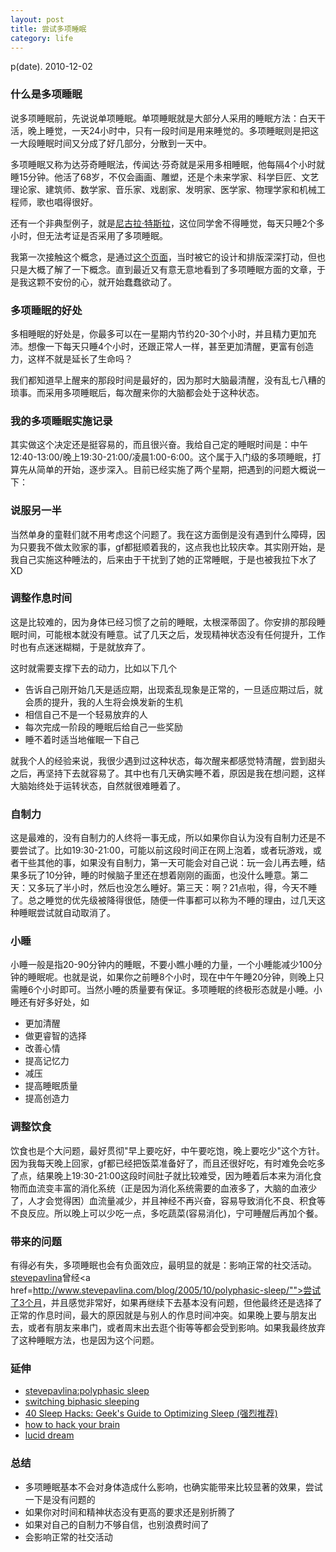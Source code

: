 ```yaml
---
layout: post
title: 尝试多项睡眠
category: life
---
```


p(date). 2010-12-02

### 什么是多项睡眠

说多项睡眠前，先说说单项睡眠。单项睡眠就是大部分人采用的睡眠方法：白天干活，晚上睡觉，一天24小时中，只有一段时间是用来睡觉的。多项睡眠则是把这一大段睡眠时间又分成了好几部分，分散到一天中。

多项睡眠又称为达芬奇睡眠法，传闻达·芬奇就是采用多相睡眠，他每隔4个小时就睡15分钟。他活了68岁，不仅会画画、雕塑，还是个未来学家、科学巨匠、文艺理论家、建筑师、数学家、音乐家、戏剧家、发明家、医学家、物理学家和机械工程师，歌也唱得很好。

还有一个非典型例子，就是<a href="http://baike.baidu.com/view/966246.htm">尼古拉·特斯拉</a>，这位同学舍不得睡觉，每天只睡2个多小时，但无法考证是否采用了多项睡眠。

我第一次接触这个概念，是通过<a href="http://dustincurtis.com/sleep.html">这个页面</a>，当时被它的设计和排版深深打动，但也只是大概了解了一下概念。直到最近又有意无意地看到了多项睡眠方面的文章，于是我这颗不安份的心，就开始蠢蠢欲动了。

### 多项睡眠的好处

多相睡眠的好处是，你最多可以在一星期内节约20-30个小时，并且精力更加充沛。想像一下每天只睡4个小时，还跟正常人一样，甚至更加清醒，更富有创造力，这样不就是延长了生命吗？

我们都知道早上醒来的那段时间是最好的，因为那时大脑最清醒，没有乱七八糟的琐事。而采用多项睡眠后，每次醒来你的大脑都会处于这种状态。

### 我的多项睡眠实施记录

其实做这个决定还是挺容易的，而且很兴奋。我给自己定的睡眠时间是：中午12:40-13:00/晚上19:30-21:00/凌晨1:00-6:00。这个属于入门级的多项睡眠，打算先从简单的开始，逐步深入。目前已经实施了两个星期，把遇到的问题大概说一下：

### 说服另一半

当然单身的童鞋们就不用考虑这个问题了。我在这方面倒是没有遇到什么障碍，因为只要我不做太败家的事，gf都挺顺着我的，这点我也比较庆幸。其实刚开始，是我自己实施这种睡法的，后来由于干扰到了她的正常睡眠，于是也被我拉下水了 XD

### 调整作息时间

这是比较难的，因为身体已经习惯了之前的睡眠，太根深蒂固了。你安排的那段睡眠时间，可能根本就没有睡意。试了几天之后，发现精神状态没有任何提升，工作时也有点迷迷糊糊，于是就放弃了。

这时就需要支撑下去的动力，比如以下几个

* 告诉自己刚开始几天是适应期，出现紊乱现象是正常的，一旦适应期过后，就会质的提升，我的人生将会焕发新的生机
* 相信自己不是一个轻易放弃的人
* 每次完成一阶段的睡眠后给自己一些奖励
* 睡不着时适当地催眠一下自己

就我个人的经验来说，我很少遇到过这种状态，每次醒来都感觉特清醒，尝到甜头之后，再坚持下去就容易了。其中也有几天确实睡不着，原因是我在想问题，这样大脑始终处于运转状态，自然就很难睡着了。

### 自制力

这是最难的，没有自制力的人终将一事无成，所以如果你自认为没有自制力还是不要尝试了。比如19:30-21:00，可能以前这段时间正在网上泡着，或者玩游戏，或者干些其他的事，如果没有自制力，第一天可能会对自己说：玩一会儿再去睡，结果多玩了10分钟，睡的时候脑子里还在想着刚刚的画面，也没什么睡意。第二天：又多玩了半小时，然后也没怎么睡好。第三天：啊？21点啦，得，今天不睡了。总之睡觉的优先级被降得很低，随便一件事都可以称为不睡的理由，过几天这种睡眠尝试就自动取消了。

### 小睡

小睡一般是指20-90分钟内的睡眠，不要小瞧小睡的力量，一个小睡能减少100分钟的睡眠呢。也就是说，如果你之前睡8个小时，现在中午午睡20分钟，则晚上只需睡6个小时即可。当然小睡的质量要有保证。多项睡眠的终极形态就是小睡。小睡还有好多好处，如

* 更加清醒
* 做更睿智的选择
* 改善心情
* 提高记忆力
* 减压
* 提高睡眠质量
* 提高创造力

### 调整饮食

饮食也是个大问题，最好贯彻"早上要吃好，中午要吃饱，晚上要吃少"这个方针。因为我每天晚上回家，gf都已经把饭菜准备好了，而且还很好吃，有时难免会吃多了点，结果晚上19:30-21:00这段时间肚子就比较难受，因为睡着后本来为消化食物而血流变丰富的消化系统（正是因为消化系统需要的血液多了，大脑的血液少了，人才会觉得困）血流量减少，并且神经不再兴奋，容易导致消化不良、积食等不良反应。所以晚上可以少吃一点，多吃蔬菜(容易消化)，宁可睡醒后再加个餐。

### 带来的问题

有得必有失，多项睡眠也会有负面效应，最明显的就是：影响正常的社交活动。<a href="http://www.stevepavlina.com">stevepavlina</a>曾经<a href=http://www.stevepavlina.com/blog/2005/10/polyphasic-sleep/"">尝试了3个月</a>，并且感觉非常好，如果再继续下去基本没有问题，但他最终还是选择了正常的作息时间，最大的原因就是与别人的作息时间冲突。如果晚上要与朋友出去，或者有朋友来串门，或者周末出去逛个街等等都会受到影响。如果我最终放弃了这种睡眠方法，也是因为这个问题。

### 延伸

* <a href="http://www.stevepavlina.com/blog/2005/10/polyphasic-sleep/">stevepavlina:polyphasic sleep</a>
* <a href="http://www.stevepavlina.com/forums/health-fitness/1638-switching-biphasic-sleeping-start-here.html">switching biphasic sleeping</a>
* <a href="http://download.cnet.com/40-Sleep-Hacks-Geek-s-Guide-to-Optimizing-Sleep/3000-2129_4-10864038.html">40 Sleep Hacks: Geek's Guide to Optimizing Sleep (强烈推荐) </a>
* <a href="http://dustincurtis.com/sleep.html">how to hack your brain</a>
* <a href="http://www.lucidipedia.com/">lucid dream</a>

### 总结

* 多项睡眠基本不会对身体造成什么影响，也确实能带来比较显著的效果，尝试一下是没有问题的
* 如果你对时间和精神状态没有更高的要求还是别折腾了
* 如果对自己的自制力不够自信，也别浪费时间了
* 会影响正常的社交活动
